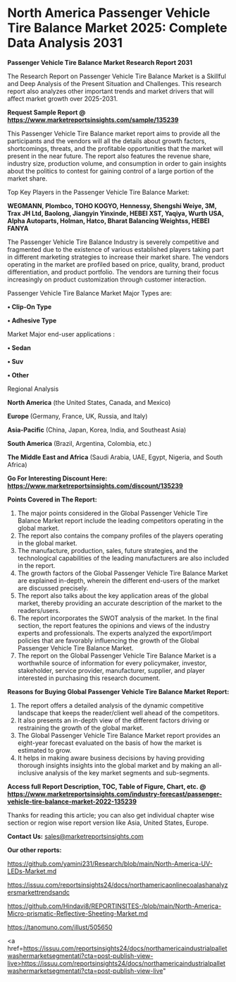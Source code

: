 # North America Passenger Vehicle Tire Balance Market 2025: Complete Data Analysis 2031

<strong>Passenger Vehicle Tire Balance Market Research Report 2031</strong>

The Research Report on Passenger Vehicle Tire Balance Market is a Skillful and Deep Analysis of the Present Situation and Challenges. This research report also analyzes other important trends and market drivers that will affect market growth over 2025-2031.

<strong>Request Sample Report @ <a href=https://www.marketreportsinsights.com/sample/135239>https://www.marketreportsinsights.com/sample/135239</a></strong>

This Passenger Vehicle Tire Balance market report aims to provide all the participants and the vendors will all the details about growth factors, shortcomings, threats, and the profitable opportunities that the market will present in the near future. The report also features the revenue share, industry size, production volume, and consumption in order to gain insights about the politics to contest for gaining control of a large portion of the market share.

Top Key Players in the Passenger Vehicle Tire Balance Market:

<strong>WEGMANN, Plombco, TOHO KOGYO, Hennessy, Shengshi Weiye, 3M, Trax JH Ltd, Baolong, Jiangyin Yinxinde, HEBEI XST, Yaqiya, Wurth USA, Alpha Autoparts, Holman, Hatco, Bharat Balancing Weightss, HEBEI FANYA</strong>

The Passenger Vehicle Tire Balance Industry is severely competitive and fragmented due to the existence of various established players taking part in different marketing strategies to increase their market share. The vendors operating in the market are profiled based on price, quality, brand, product differentiation, and product portfolio. The vendors are turning their focus increasingly on product customization through customer interaction.

Passenger Vehicle Tire Balance Market Major Types are:

<strong>• Clip-On Type

• Adhesive Type</strong>

Market Major end-user applications :

<strong>• Sedan

• Suv

• Other</strong>

Regional Analysis

</u><strong><b>North America</b></strong> (the United States, Canada, and Mexico)

<strong><b>Europe </b></strong>(Germany, France, UK, Russia, and Italy)

<strong><b>Asia-Pacific</b></strong> (China, Japan, Korea, India, and Southeast Asia)

<strong><b>South America</b></strong> (Brazil, Argentina, Colombia, etc.)

<strong><b>The Middle East and Africa</b></strong> (Saudi Arabia, UAE, Egypt, Nigeria, and South Africa)

<strong>Go For Interesting Discount Here: <a href=https://www.marketreportsinsights.com/discount/135239>https://www.marketreportsinsights.com/discount/135239</a></strong>

<strong>Points Covered in The Report:</strong>
<ol>
  <li>The major points considered in the Global Passenger Vehicle Tire Balance Market report include the leading competitors operating in the global market.</li>
  <li>The report also contains the company profiles of the players operating in the global market.</li>
  <li>The manufacture, production, sales, future strategies, and the technological capabilities of the leading manufacturers are also included in the report.</li>
  <li>The growth factors of the Global Passenger Vehicle Tire Balance Market are explained in-depth, wherein the different end-users of the market are discussed precisely.</li>
  <li>The report also talks about the key application areas of the global market, thereby providing an accurate description of the market to the readers/users.</li>
  <li>The report incorporates the SWOT analysis of the market. In the final section, the report features the opinions and views of the industry experts and professionals. The experts analyzed the export/import policies that are favorably influencing the growth of the Global Passenger Vehicle Tire Balance Market.</li>
  <li>The report on the Global Passenger Vehicle Tire Balance Market is a worthwhile source of information for every policymaker, investor, stakeholder, service provider, manufacturer, supplier, and player interested in purchasing this research document.</li>
</ol>
<strong>Reasons for Buying Global Passenger Vehicle Tire Balance Market Report:</strong>

<ol>
  <li>The report offers a detailed analysis of the dynamic competitive landscape that keeps the reader/client well ahead of the competitors.</li>
  <li>It also presents an in-depth view of the different factors driving or restraining the growth of the global market.</li>
  <li>The Global Passenger Vehicle Tire Balance Market report provides an eight-year forecast evaluated on the basis of how the market is estimated to grow.</li>
  <li>It helps in making aware business decisions by having providing thorough insights insights into the global market and by making an all-inclusive analysis of the key market segments and sub-segments.</li>
</ol>
<strong>Access full Report Description, TOC, Table of Figure, Chart, etc. @ <a href=https://www.marketreportsinsights.com/industry-forecast/passenger-vehicle-tire-balance-market-2022-135239>https://www.marketreportsinsights.com/industry-forecast/passenger-vehicle-tire-balance-market-2022-135239</a></strong>


Thanks for reading this article; you can also get individual chapter wise section or region wise report version like Asia, United States, Europe.

<strong>Contact Us:</strong>
sales@marketreportsinsights.com

<strong>Our other reports:</strong>

<a href=https://github.com/yamini231/Research/blob/main/North-America-UV-LEDs-Market.md>https://github.com/yamini231/Research/blob/main/North-America-UV-LEDs-Market.md</a>

<a href=https://issuu.com/reportsinsights24/docs/northamericaonlinecoalashanalyzersmarkettrendsandc>https://issuu.com/reportsinsights24/docs/northamericaonlinecoalashanalyzersmarkettrendsandc</a>

<a href=https://github.com/Hindavi8/REPORTINSITES-/blob/main/North-America-Micro-prismatic-Reflective-Sheeting-Market.md>https://github.com/Hindavi8/REPORTINSITES-/blob/main/North-America-Micro-prismatic-Reflective-Sheeting-Market.md</a>

<a href=https://tanomuno.com/illust/505650>https://tanomuno.com/illust/505650</a>

<a href=https://issuu.com/reportsinsights24/docs/northamericaindustrialpalletwashermarketsegmentati?cta=post-publish-view-live>https://issuu.com/reportsinsights24/docs/northamericaindustrialpalletwashermarketsegmentati?cta=post-publish-view-live</a>"
